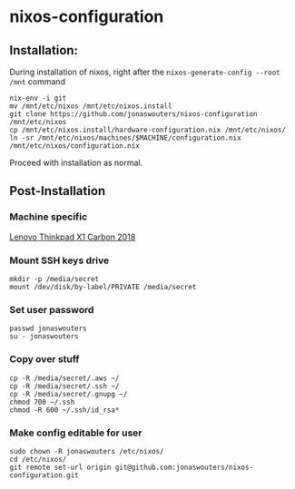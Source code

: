 # nixos-configuration

## Installation:

During installation of nixos, right after the ```nixos-generate-config --root /mnt``` command

```
nix-env -i git
mv /mnt/etc/nixos /mnt/etc/nixos.install
git clone https://github.com/jonaswouters/nixos-configuration /mnt/etc/nixos
cp /mnt/etc/nixos.install/hardware-configuration.nix /mnt/etc/nixos/
ln -sr /mnt/etc/nixos/machines/$MACHINE/configuration.nix /mnt/etc/nixos/configuration.nix
```

Proceed with installation as normal.

## Post-Installation

### Machine specific

[Lenovo Thinkpad X1 Carbon 2018](machines/jwx1carbon/README.md)

### Mount SSH keys drive

```
mkdir -p /media/secret
mount /dev/disk/by-label/PRIVATE /media/secret
```

### Set user password

```
passwd jonaswouters
su - jonaswouters
```

### Copy over stuff

```
cp -R /media/secret/.aws ~/
cp -R /media/secret/.ssh ~/
cp -R /media/secret/.gnupg ~/
chmod 700 ~/.ssh
chmod -R 600 ~/.ssh/id_rsa*
```

### Make config editable for user

```
sudo chown -R jonaswouters /etc/nixos/
cd /etc/nixos/
git remote set-url origin git@github.com:jonaswouters/nixos-configuration.git
```

